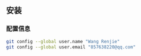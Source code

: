 ## 安装

### 配置信息

```bash
git config --global user.name "Wang Renjie"
git config --global user.email "857638220@qq.com"
```

